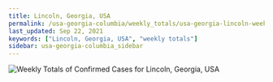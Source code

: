 ```yaml
---
title: Lincoln, Georgia, USA
permalink: /usa-georgia-columbia/weekly_totals/usa-georgia-lincoln-weekly_totals.html
last_updated: Sep 22, 2021
keywords: ["Lincoln, Georgia, USA", "weekly totals"]
sidebar: usa-georgia-columbia_sidebar
---
```


![Weekly Totals of Confirmed Cases for Lincoln, Georgia, USA](/covid_tracker/images/graphs/usa-georgia-lincoln-weekly_totals_graph.png)

